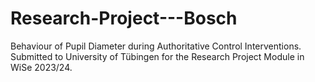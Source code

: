 # Research-Project---Bosch
Behaviour of Pupil Diameter during Authoritative Control Interventions. Submitted to University of Tübingen for the Research Project Module in WiSe 2023/24.
